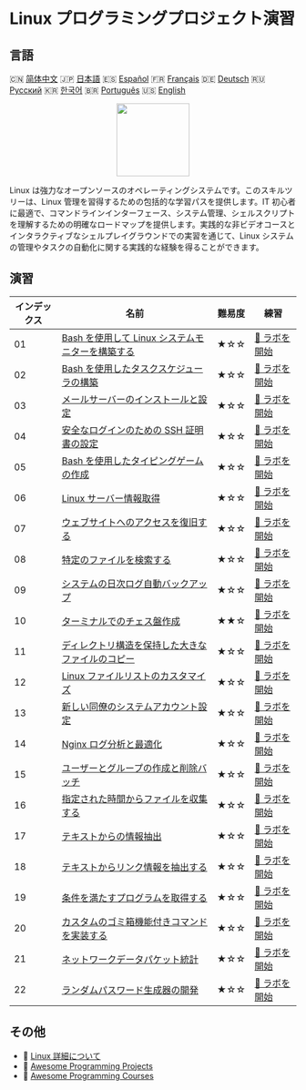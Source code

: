# Linux プログラミングプロジェクト演習

## 言語

🇨🇳 [简体中文](README_zh.md) 🇯🇵 [日本語](README_ja.md) 🇪🇸 [Español](README_es.md) 🇫🇷 [Français](README_fr.md) 🇩🇪 [Deutsch](README_de.md) 🇷🇺 [Русский](README_ru.md) 🇰🇷 [한국어](README_ko.md) 🇧🇷 [Português](README_pt.md) 🇺🇸 [English](README.md) 

<div align="center">
<img width="128px" src="https://file.labex.io/path/k5LXo5b82pJm.png">
</div>

Linux は強力なオープンソースのオペレーティングシステムです。このスキルツリーは、Linux 管理を習得するための包括的な学習パスを提供します。IT 初心者に最適で、コマンドラインインターフェース、システム管理、シェルスクリプトを理解するための明確なロードマップを提供します。実践的な非ビデオコースとインタラクティブなシェルプレイグラウンドでの実習を通じて、Linux システムの管理やタスクの自動化に関する実践的な経験を得ることができます。

## 演習

|   インデックス | 名前                                                                                                                            | 難易度   | 練習                                                                                                |
|----------------|---------------------------------------------------------------------------------------------------------------------------------|----------|-----------------------------------------------------------------------------------------------------|
|             01 | [Bash を使用して Linux システムモニターを構築する](https://labex.io/ja/courses/project-build-a-linux-system-monitor-using-bash) | ★☆☆      | [🚀 ラボを開始](https://labex.io/ja/courses/project-build-a-linux-system-monitor-using-bash)        |
|             02 | [Bash を使用したタスクスケジューラの構築](https://labex.io/ja/courses/project-build-a-task-scheduler-using-bash)                | ★☆☆      | [🚀 ラボを開始](https://labex.io/ja/courses/project-build-a-task-scheduler-using-bash)              |
|             03 | [メールサーバーのインストールと設定](https://labex.io/ja/courses/project-installing-and-configuring-a-mail-server)              | ★☆☆      | [🚀 ラボを開始](https://labex.io/ja/courses/project-installing-and-configuring-a-mail-server)       |
|             04 | [安全なログインのための SSH 証明書の設定](https://labex.io/ja/courses/project-certificate-configuration)                        | ★☆☆      | [🚀 ラボを開始](https://labex.io/ja/courses/project-certificate-configuration)                      |
|             05 | [Bash を使用したタイピングゲームの作成](https://labex.io/ja/courses/project-creating-a-typing-game-using-bash)                  | ★☆☆      | [🚀 ラボを開始](https://labex.io/ja/courses/project-creating-a-typing-game-using-bash)              |
|             06 | [Linux サーバー情報取得](https://labex.io/ja/courses/project-get-system-information)                                            | ★☆☆      | [🚀 ラボを開始](https://labex.io/ja/courses/project-get-system-information)                         |
|             07 | [ウェブサイトへのアクセスを復旧する](https://labex.io/ja/courses/project-restore-access-to-website)                             | ★☆☆      | [🚀 ラボを開始](https://labex.io/ja/courses/project-restore-access-to-website)                      |
|             08 | [特定のファイルを検索する](https://labex.io/ja/courses/project-searching-for-specific-files)                                    | ★☆☆      | [🚀 ラボを開始](https://labex.io/ja/courses/project-searching-for-specific-files)                   |
|             09 | [システムの日次ログ自動バックアップ](https://labex.io/ja/courses/project-log-backup)                                            | ★☆☆      | [🚀 ラボを開始](https://labex.io/ja/courses/project-log-backup)                                     |
|             10 | [ターミナルでのチェス盤作成](https://labex.io/ja/courses/project-chess-board-in-terminal)                                       | ★★☆      | [🚀 ラボを開始](https://labex.io/ja/courses/project-chess-board-in-terminal)                        |
|             11 | [ディレクトリ構造を保持した大きなファイルのコピー](https://labex.io/ja/courses/project-copy-specified-files)                    | ★☆☆      | [🚀 ラボを開始](https://labex.io/ja/courses/project-copy-specified-files)                           |
|             12 | [Linux ファイルリストのカスタマイズ](https://labex.io/ja/courses/project-directory-size)                                        | ★☆☆      | [🚀 ラボを開始](https://labex.io/ja/courses/project-directory-size)                                 |
|             13 | [新しい同僚のシステムアカウント設定](https://labex.io/ja/courses/project-new-colleague-system-account-setup)                    | ★☆☆      | [🚀 ラボを開始](https://labex.io/ja/courses/project-new-colleague-system-account-setup)             |
|             14 | [Nginx ログ分析と最適化](https://labex.io/ja/courses/project-log-analysis)                                                      | ★☆☆      | [🚀 ラボを開始](https://labex.io/ja/courses/project-log-analysis)                                   |
|             15 | [ユーザーとグループの作成と削除バッチ](https://labex.io/ja/courses/project-bulk-creation-and-deletion-of-users-and-groups)      | ★☆☆      | [🚀 ラボを開始](https://labex.io/ja/courses/project-bulk-creation-and-deletion-of-users-and-groups) |
|             16 | [指定された時間からファイルを収集する](https://labex.io/ja/courses/project-collect-files-from-specified-time)                   | ★☆☆      | [🚀 ラボを開始](https://labex.io/ja/courses/project-collect-files-from-specified-time)              |
|             17 | [テキストからの情報抽出](https://labex.io/ja/courses/project-extracting-information-from-text)                                  | ★☆☆      | [🚀 ラボを開始](https://labex.io/ja/courses/project-extracting-information-from-text)               |
|             18 | [テキストからリンク情報を抽出する](https://labex.io/ja/courses/project-extracting-link-information-from-text)                   | ★☆☆      | [🚀 ラボを開始](https://labex.io/ja/courses/project-extracting-link-information-from-text)          |
|             19 | [条件を満たすプログラムを取得する](https://labex.io/ja/courses/project-get-program-that-satisfies-the-condition)                | ★☆☆      | [🚀 ラボを開始](https://labex.io/ja/courses/project-get-program-that-satisfies-the-condition)       |
|             20 | [カスタムのゴミ箱機能付きコマンドを実装する](https://labex.io/ja/courses/project-avoid-accidental-deletion)                     | ★☆☆      | [🚀 ラボを開始](https://labex.io/ja/courses/project-avoid-accidental-deletion)                      |
|             21 | [ネットワークデータパケット統計](https://labex.io/ja/courses/project-network-data-packet-statistics)                            | ★☆☆      | [🚀 ラボを開始](https://labex.io/ja/courses/project-network-data-packet-statistics)                 |
|             22 | [ランダムパスワード生成器の開発](https://labex.io/ja/courses/project-password-generator)                                        | ★☆☆      | [🚀 ラボを開始](https://labex.io/ja/courses/project-password-generator)                             |

## その他

- 🔗 [Linux 詳細について](https://labex.io/ja/skilltrees/linux)
- 🔗 [Awesome Programming Projects](https://github.com/labex-labs/awesome-programming-projects)
- 🔗 [Awesome Programming Courses](https://github.com/labex-labs/awesome-programming-courses)

